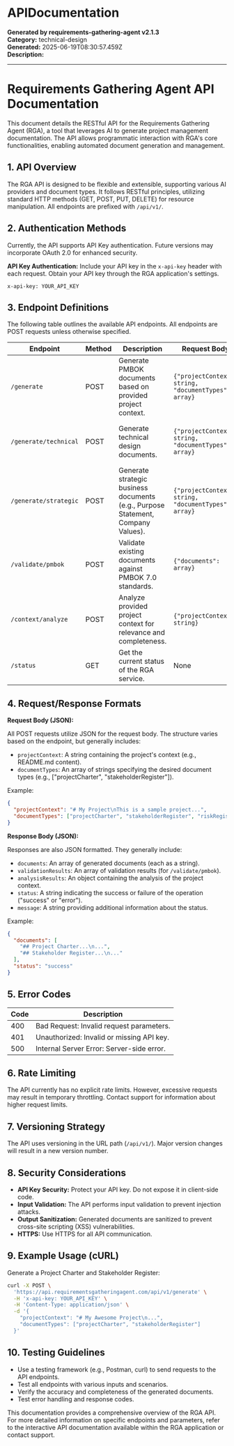 # APIDocumentation

**Generated by requirements-gathering-agent v2.1.3**  
**Category:** technical-design  
**Generated:** 2025-06-19T08:30:57.459Z  
**Description:** 

---

# Requirements Gathering Agent API Documentation

This document details the RESTful API for the Requirements Gathering Agent (RGA), a tool that leverages AI to generate project management documentation.  The API allows programmatic interaction with RGA's core functionalities, enabling automated document generation and management.

## 1. API Overview

The RGA API is designed to be flexible and extensible, supporting various AI providers and document types.  It follows RESTful principles, utilizing standard HTTP methods (GET, POST, PUT, DELETE) for resource manipulation.  All endpoints are prefixed with `/api/v1/`.

## 2. Authentication Methods

Currently, the API supports API Key authentication.  Future versions may incorporate OAuth 2.0 for enhanced security.

**API Key Authentication:**  Include your API key in the `x-api-key` header with each request.  Obtain your API key through the RGA application's settings.

```
x-api-key: YOUR_API_KEY
```

## 3. Endpoint Definitions

The following table outlines the available API endpoints.  All endpoints are POST requests unless otherwise specified.

| Endpoint                     | Method | Description                                                                                                                                     | Request Body                                 | Response Body                                   | Error Codes                                      |
|------------------------------|--------|-------------------------------------------------------------------------------------------------------------------------------------------------|---------------------------------------------|-------------------------------------------------|-------------------------------------------------|
| `/generate`                  | POST    | Generate PMBOK documents based on provided project context.                                                                                     | `{"projectContext": string, "documentTypes": array}` | `{"documents": array, "status": string}`        | 400 (Bad Request), 401 (Unauthorized), 500 (Internal Server Error) |
| `/generate/technical`        | POST    | Generate technical design documents.                                                                                                           | `{"projectContext": string, "documentTypes": array}` | `{"documents": array, "status": string}`        | 400 (Bad Request), 401 (Unauthorized), 500 (Internal Server Error) |
| `/generate/strategic`        | POST    | Generate strategic business documents (e.g., Purpose Statement, Company Values).                                                              | `{"projectContext": string, "documentTypes": array}` | `{"documents": array, "status": string}`        | 400 (Bad Request), 401 (Unauthorized), 500 (Internal Server Error) |
| `/validate/pmbok`           | POST    | Validate existing documents against PMBOK 7.0 standards.                                                                                       | `{"documents": array}`                         | `{"validationResults": array, "status": string}` | 400 (Bad Request), 401 (Unauthorized), 500 (Internal Server Error) |
| `/context/analyze`           | POST    | Analyze provided project context for relevance and completeness.                                                                                  | `{"projectContext": string}`                    | `{"analysisResults": object, "status": string}` | 400 (Bad Request), 401 (Unauthorized), 500 (Internal Server Error) |
| `/status`                    | GET     | Get the current status of the RGA service.                                                                                                   |  None                                         | `{"status": string, "message": string}`         | 500 (Internal Server Error)                     |


## 4. Request/Response Formats

**Request Body (JSON):**

All POST requests utilize JSON for the request body.  The structure varies based on the endpoint, but generally includes:

- `projectContext`: A string containing the project's context (e.g., README.md content).
- `documentTypes`: An array of strings specifying the desired document types (e.g., ["projectCharter", "stakeholderRegister"]).

Example:

```json
{
  "projectContext": "# My Project\nThis is a sample project...",
  "documentTypes": ["projectCharter", "stakeholderRegister", "riskRegister"]
}
```

**Response Body (JSON):**

Responses are also JSON formatted.  They generally include:

- `documents`: An array of generated documents (each as a string).
- `validationResults`: An array of validation results (for `/validate/pmbok`).
- `analysisResults`: An object containing the analysis of the project context.
- `status`: A string indicating the success or failure of the operation ("success" or "error").
- `message`: A string providing additional information about the status.


Example:

```json
{
  "documents": [
    "## Project Charter...\n...",
    "## Stakeholder Register...\n..."
  ],
  "status": "success"
}
```

## 5. Error Codes

| Code | Description                               |
|------|-------------------------------------------|
| 400  | Bad Request: Invalid request parameters.   |
| 401  | Unauthorized: Invalid or missing API key. |
| 500  | Internal Server Error: Server-side error. |


## 6. Rate Limiting

The API currently has no explicit rate limits.  However, excessive requests may result in temporary throttling.  Contact support for information about higher request limits.

## 7. Versioning Strategy

The API uses versioning in the URL path (`/api/v1/`).  Major version changes will result in a new version number.

## 8. Security Considerations

- **API Key Security:** Protect your API key.  Do not expose it in client-side code.
- **Input Validation:** The API performs input validation to prevent injection attacks.
- **Output Sanitization:** Generated documents are sanitized to prevent cross-site scripting (XSS) vulnerabilities.
- **HTTPS:** Use HTTPS for all API communication.


## 9. Example Usage (cURL)

Generate a Project Charter and Stakeholder Register:

```bash
curl -X POST \
  'https://api.requirementsgatheringagent.com/api/v1/generate' \
  -H 'x-api-key: YOUR_API_KEY' \
  -H 'Content-Type: application/json' \
  -d '{
    "projectContext": "# My Awesome Project\n...",
    "documentTypes": ["projectCharter", "stakeholderRegister"]
  }'
```

## 10. Testing Guidelines

- Use a testing framework (e.g., Postman, curl) to send requests to the API endpoints.
- Test all endpoints with various inputs and scenarios.
- Verify the accuracy and completeness of the generated documents.
- Test error handling and response codes.


This documentation provides a comprehensive overview of the RGA API.  For more detailed information on specific endpoints and parameters, refer to the interactive API documentation available within the RGA application or contact support.

